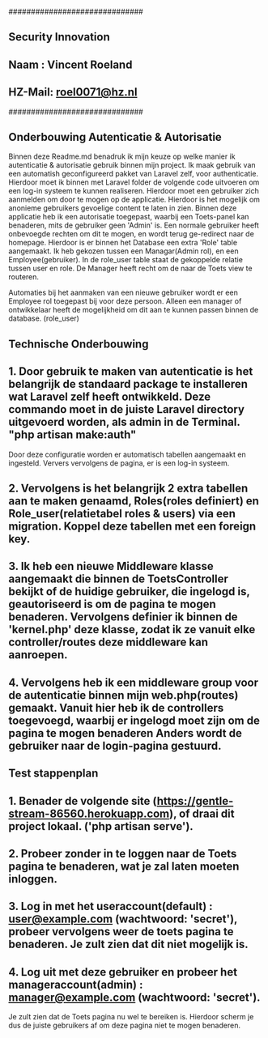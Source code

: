 ##############################
## Security Innovation 		##
## 							##
## Naam :   Vincent Roeland	##
## HZ-Mail: roel0071@hz.nl  ##
##############################

## Onderbouwing Autenticatie  & Autorisatie ## 
Binnen deze Readme.md benadruk ik mijn keuze op welke manier ik autenticatie & autorisatie gebruik binnen mijn project. Ik maak gebruik van een automatish geconfigureerd pakket van Laravel zelf, voor authenticatie. Hierdoor moet ik binnen met Laravel folder de volgende code uitvoeren om een log-in systeem te kunnen realiseren. Hierdoor moet een gebruiker zich aanmelden om door te mogen op de applicatie. Hierdoor is het mogelijk om anonieme gebruikers gevoelige content te laten in zien. Binnen deze applicatie heb ik een autorisatie toegepast, waarbij een Toets-panel kan benaderen, mits de gebruiker geen 'Admin' is. Een normale gebruiker heeft onbevoegde rechten om dit te mogen, en wordt terug ge-redirect naar de homepage. Hierdoor is er binnen het Database een extra 'Role' table aangemaakt. Ik heb gekozen tussen een Managar(Admin rol), en een Employee(gebruiker). In de role_user table staat de gekoppelde relatie tussen user en role. De Manager heeft recht om de naar de Toets view te routeren. 

Automaties bij het aanmaken van een nieuwe gebruiker wordt er een Employee rol toegepast bij voor deze persoon. Alleen een manager of ontwikkelaar heeft de mogelijkheid om dit aan te kunnen passen binnen de database. (role_user)



## Technische Onderbouwing ##


## 1. Door gebruik te maken van autenticatie is het belangrijk de standaard package te installeren wat Laravel zelf heeft ontwikkeld. Deze commando moet in de juiste Laravel directory uitgevoerd worden, als admin in de Terminal. "php artisan make:auth"
Door deze configuratie worden er automatisch tabellen aangemaakt en ingesteld. Ververs vervolgens de pagina, er is een log-in systeem. 

## 2. Vervolgens is het belangrijk 2 extra tabellen aan te maken genaamd, Roles(roles definiert) en Role_user(relatietabel roles & users) via een migration. Koppel deze tabellen met een foreign key.

## 3. Ik heb een nieuwe Middleware klasse aangemaakt die binnen de ToetsController bekijkt of de huidige gebruiker, die ingelogd is, geautoriseerd is om de pagina te mogen benaderen. Vervolgens definier ik binnen de 'kernel.php' deze klasse, zodat ik ze vanuit elke controller/routes deze middleware kan aanroepen. 

## 4. Vervolgens heb ik een middleware group voor de autenticatie binnen mijn web.php(routes) gemaakt. Vanuit hier heb ik de controllers toegevoegd, waarbij er ingelogd moet zijn om de pagina te mogen benaderen Anders wordt de gebruiker naar de login-pagina gestuurd.



## Test stappenplan

## 1. Benader de volgende site (https://gentle-stream-86560.herokuapp.com), of draai dit project lokaal. ('php artisan serve').

## 2. Probeer zonder in te loggen naar de Toets pagina te benaderen, wat je zal laten moeten inloggen.

## 3. Log in met het useraccount(default) : user@example.com (wachtwoord: 'secret'), probeer vervolgens weer de toets pagina te benaderen. Je zult zien dat dit niet mogelijk is. 

## 4. Log uit met deze gebruiker en probeer het manageraccount(admin) : manager@example.com (wachtwoord: 'secret').
Je zult zien dat de Toets pagina nu wel te bereiken is. Hierdoor scherm je dus de juiste gebruikers af om deze pagina niet te mogen benaderen.



